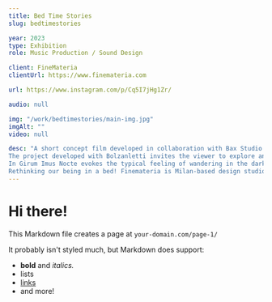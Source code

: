 ```yaml
---
title: Bed Time Stories
slug: bedtimestories

year: 2023
type: Exhibition
role: Music Production / Sound Design

client: FineMateria
clientUrl: https://www.finemateria.com

url: https://www.instagram.com/p/Cq5I7jHg1Zr/

audio: null

img: "/work/bedtimestories/main-img.jpg"
imgAlt: ""
video: null

desc: "A short concept film developed in collaboration with Bax Studio. A sequence of images and rhythmic information, a tool for engagement and storytelling that encapsulates the values of the project.
The project developed with Bolzanletti invites the viewer to explore and seek future psycho-physical well-being.
In Girum Imus Nocte evokes the typical feeling of wandering in the dark, as if searching for information that needs to find a way and a light.
Rethinking our being in a bed! Finemateria is Milan-based design studio researching and playing with materials"
---
```


# Hi there!

This Markdown file creates a page at `your-domain.com/page-1/`

It probably isn't styled much, but Markdown does support:

- **bold** and _italics._
- lists
- [links](https://astro.build)
- and more!
